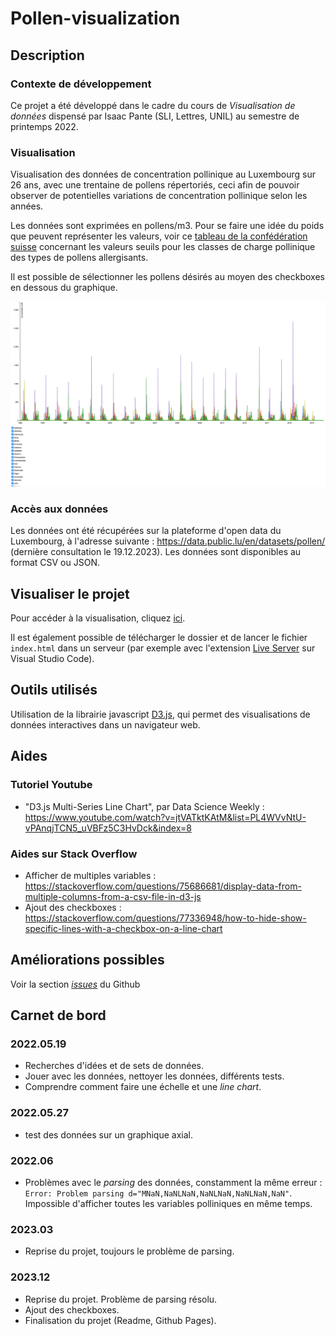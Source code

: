 # Pollen-visualization
## Description
### Contexte de développement 
Ce projet a été développé dans le cadre du cours de _Visualisation de données_ dispensé par Isaac Pante (SLI, Lettres, UNIL) au semestre de printemps 2022.
### Visualisation
Visualisation des données de concentration pollinique au Luxembourg sur 26 ans, avec une trentaine de pollens répertoriés, ceci afin de pouvoir observer de potentielles variations de concentration pollinique selon les années.

Les données sont exprimées en pollens/m3. Pour se faire une idée du poids que peuvent représenter les valeurs, voir ce [tableau de la confédération suisse](https://www.meteoswiss.admin.ch/dam/jcr:f3d0942c-b3ab-4de6-882e-5df909faed9c/threshold-values-for-pollen-load-classes-of-allergenic-pollen-types.pdf) concernant les valeurs seuils pour les classes de charge pollinique des types de pollens allergisants. 

Il est possible de sélectionner les pollens désirés au moyen des checkboxes en dessous du graphique. 

![Aperçu de la visualisation](screenshot_viz.png "Aperçu de la visualisation")
### Accès aux données
Les données ont été récupérées sur la plateforme d'open data du Luxembourg, à l'adresse suivante : https://data.public.lu/en/datasets/pollen/ (dernière consultation le 19.12.2023). Les données sont disponibles au format CSV ou JSON. 
## Visualiser le projet
Pour accéder à la visualisation, cliquez [ici](https://jerchaumont.github.io/Pollen-visualization/).

Il est également possible de télécharger le dossier et de lancer le fichier `index.html` dans un serveur (par exemple avec l'extension [Live Server](https://marketplace.visualstudio.com/items?itemName=ritwickdey.LiveServer) sur Visual Studio Code).
## Outils utilisés
Utilisation de la librairie javascript [D3.js](https://d3js.org), qui permet des visualisations de données interactives dans un navigateur web. 

## Aides 
### Tutoriel Youtube
- "D3.js Multi-Series Line Chart", par Data Science Weekly : https://www.youtube.com/watch?v=jtVATktKAtM&list=PL4WVvNtU-vPAnqjTCN5_uVBFz5C3HvDck&index=8
### Aides sur Stack Overflow 
- Afficher de multiples variables : https://stackoverflow.com/questions/75686681/display-data-from-multiple-columns-from-a-csv-file-in-d3-js
- Ajout des checkboxes : https://stackoverflow.com/questions/77336948/how-to-hide-show-specific-lines-with-a-checkbox-on-a-line-chart 

## Améliorations possibles
Voir la section [_issues_](https://github.com/jerchaumont/Pollen-visualization/issues) du Github

## Carnet de bord
### 2022.05.19
- Recherches d'idées et de sets de données. 
- Jouer avec les données, nettoyer les données, différents tests.
- Comprendre comment faire une échelle et une _line chart_.

### 2022.05.27
- test des données sur un graphique axial.

### 2022.06
- Problèmes avec le _parsing_ des données, constamment la même erreur : `Error: Problem parsing d="MNaN,NaNLNaN,NaNLNaN,NaNLNaN,NaN"`. Impossible d'afficher toutes les variables polliniques en même temps. 

### 2023.03
- Reprise du projet, toujours le problème de parsing.

### 2023.12
- Reprise du projet. Problème de parsing résolu.
- Ajout des checkboxes.
- Finalisation du projet (Readme, Github Pages).  

